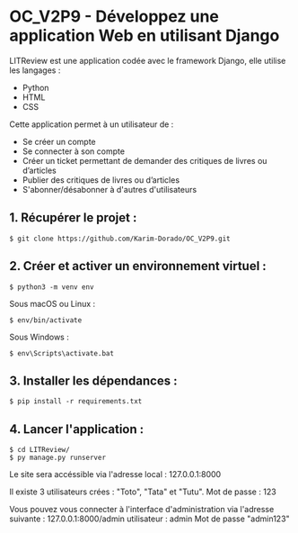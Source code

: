 # OC_V2P9 - Développez une application Web en utilisant Django

LITReview est une application codée avec le framework Django, elle utilise les langages :
- Python
- HTML
- CSS

Cette application permet à un utilisateur de :
- Se créer un compte
- Se connecter à son compte
- Créer un ticket permettant de demander des critiques de livres ou d’articles
- Publier des critiques de livres ou d’articles
- S'abonner/désabonner à d'autres d'utilisateurs


## 1. Récupérer le projet :

    $ git clone https://github.com/Karim-Dorado/OC_V2P9.git


## 2. Créer et activer un environnement virtuel :

    $ python3 -m venv env

Sous macOS ou Linux :

    $ env/bin/activate

Sous Windows :

    $ env\Scripts\activate.bat
    
    
## 3. Installer les dépendances :

    $ pip install -r requirements.txt

## 4. Lancer l'application :

    $ cd LITReview/
    $ py manage.py runserver

Le site sera accéssible via l'adresse local : 127.0.0.1:8000


Il existe 3 utilisateurs crées : "Toto", "Tata" et "Tutu". 
Mot de passe : 123

Vous pouvez vous connecter à l'interface d'administration via l'adresse suivante :  127.0.0.1:8000/admin
utilisateur : admin
Mot de passe "admin123"
